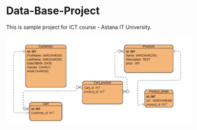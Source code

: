 # Data-Base-Project
This is sample project for ICT course - Astana IT University.



![ERD](ERD-sample.png)
